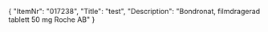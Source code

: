 {
  "ItemNr": "017238",
  "Title": "test",
  "Description": "Bondronat, filmdragerad tablett 50 mg Roche AB"
}